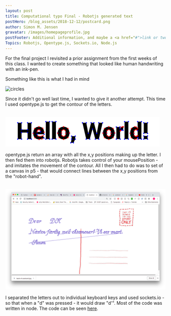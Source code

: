 ```yaml
---
layout: post
title: Computational typo Final - Robotjs generated text
postHero: /blog_assets/2018-12-12/postcard.png
author: Simon M. Jensen
gravatar: /images/homepageprofile.jpg
postFooter: Additional information, and maybe a <a href="#">link or two</a>
Topics: Robotjs, Opentype.js, Sockets.io, Node.js
---
```


For the final project I revisited a prior assignment from the first weeks of this class. I wanted to create something that looked like human handwriting
with an ink-pen.  

Something like this is what I had in mind

<div class="aroundImage">
<img src="/blog_assets/2018-12-12/skrå.jpg"
     alt="circles">
</div>


Since it didn't go well last time, I wanted to give it another attempt.
This time I used opentype.js to get the contour of the letters.

<br>

<div class="aroundImage">
<img src="/blog_assets/2018-12-12/opent.png"
     alt="circles">
</div>

opentype.js return an array with all the x,y positions making up the letter. I then fed them into robotjs. Robotjs takes control of your mousePosition - and imitates the movement of the contour. All I then had to do was to set of a canvas in p5 - that would connect lines between the x,y positions from the "robot-hand".

<br>
<div class="aroundImage">
<img src="/blog_assets/2018-12-12/postcard.png"
     alt="circles">
</div>

I separated the letters out to individual keyboard keys and used sockets.io - so that
when a "d" was pressed - it would draw "d'". Most of the code was written in node. The code can be seen [here](https://github.com/simonmarqvard/computationalApproachTypography).

<br>
<br>
